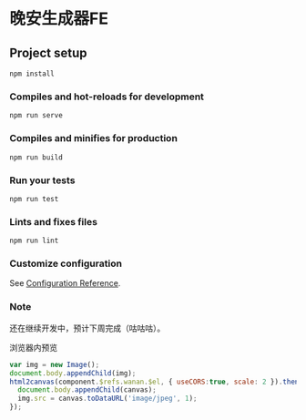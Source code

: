 # 晚安生成器FE

## Project setup
```
npm install
```

### Compiles and hot-reloads for development
```
npm run serve
```

### Compiles and minifies for production
```
npm run build
```

### Run your tests
```
npm run test
```

### Lints and fixes files
```
npm run lint
```

### Customize configuration
See [Configuration Reference](https://cli.vuejs.org/config/).


### Note
还在继续开发中，预计下周完成（咕咕咕）。

浏览器内预览

```javascript
var img = new Image();
document.body.appendChild(img);
html2canvas(component.$refs.wanan.$el, { useCORS:true, scale: 2 }).then(function(canvas) {
  document.body.appendChild(canvas);
  img.src = canvas.toDataURL('image/jpeg', 1);
});
```
